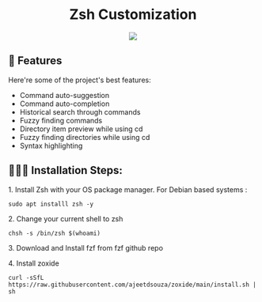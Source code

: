<h1 align="center" id="title">Zsh Customization</h1>

<p align="center"><img src="https://socialify.git.ci/suman2280/Zsh-config/image?description=1&descriptionEditable=Zsh%20configuration%20file%20containing%20a%20quick%20customization%20of%20Zsh&font=Rokkitt&language=1&name=1&owner=1&pattern=Solid&theme=Dark"></p>

  
  
<h2>🧐 Features</h2>

Here're some of the project's best features:

*   Command auto-suggestion
*   Command auto-completion
*   Historical search through commands
*   Fuzzy finding commands
*   Directory item preview while using cd
*   Fuzzy finding directories while using cd
*   Syntax highlighting

<h2>🧑🏻‍💻 Installation Steps:</h2>

<p>1. Install Zsh with your OS package manager. For Debian based systems :</p>

```
sudo apt installl zsh -y
```

<p>2. Change your current shell to zsh</p>

```
chsh -s /bin/zsh $(whoami)
```

<p>3. Download and Install fzf from fzf github repo</p>

<p>4. Install zoxide</p>

```
curl -sSfL https://raw.githubusercontent.com/ajeetdsouza/zoxide/main/install.sh | sh
```

